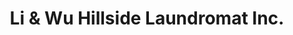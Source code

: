 ---
title: "Li & Wu Hillside Laundromat Inc."
url: /jamaica/li-and-wu-hillside-laundromat-inc/
shop: laundry
---